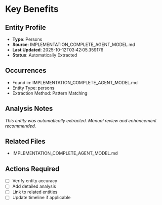 # Key Benefits

## Entity Profile
- **Type**: Persons
- **Source**: IMPLEMENTATION_COMPLETE_AGENT_MODEL.md
- **Last Updated**: 2025-10-12T03:42:05.359176
- **Status**: Automatically Extracted

## Occurrences
- Found in: IMPLEMENTATION_COMPLETE_AGENT_MODEL.md
- Entity Type: persons
- Extraction Method: Pattern Matching

## Analysis Notes
*This entity was automatically extracted. Manual review and enhancement recommended.*

## Related Files
- IMPLEMENTATION_COMPLETE_AGENT_MODEL.md

## Actions Required
- [ ] Verify entity accuracy
- [ ] Add detailed analysis
- [ ] Link to related entities
- [ ] Update timeline if applicable
